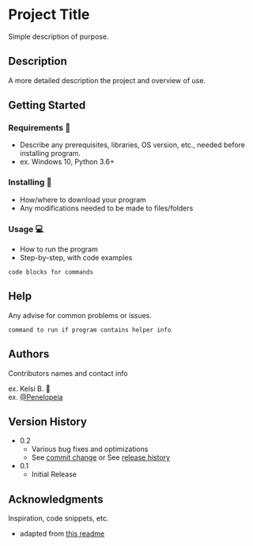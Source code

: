 Project Title
=============

Simple description of purpose.

## Description

A more detailed description the project and overview of use.

## Getting Started

### Requirements :key:

* Describe any prerequisites, libraries, OS version, etc., needed before installing program.
* ex. Windows 10, Python 3.6+

### Installing :floppy_disk:

* How/where to download your program
* Any modifications needed to be made to files/folders

### Usage :computer:

* How to run the program
* Step-by-step, with code examples
```
code blocks for commands
```

## Help

Any advise for common problems or issues.
```
command to run if program contains helper info
```

## Authors

Contributors names and contact info

ex. Kelsi B. :wave:   
ex. [@Penelopeia](https://gist.github.com/penelopeia)

## Version History

* 0.2
    * Various bug fixes and optimizations
    * See [commit change]() or See [release history]()
* 0.1
    * Initial Release

## Acknowledgments

Inspiration, code snippets, etc.
* adapted from [this readme](https://gist.github.com/DomPizzie/7a5ff55ffa9081f2de27c315f5018afc)